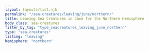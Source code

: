 ```yaml
---
layout: layouts/list.njk
permalink: "/sea-creatures/leaving/june/northern/"
title: Leaving Sea Creatures in June for the Northern Hemisphere
body_class: sea-creatures
filter_by_tag: "type_seacreatures_leaving_june_northern"
type: "sea-creatures"
listing: "leaving"
hemisphere: "northern"
---
```

